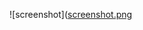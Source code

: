 ![screenshot]([screenshot.png](https://i.postimg.cc/PxtdgZPm/screencapture-127-0-0-1-5500-index-html-2024-08-23-18-21-20.png)
